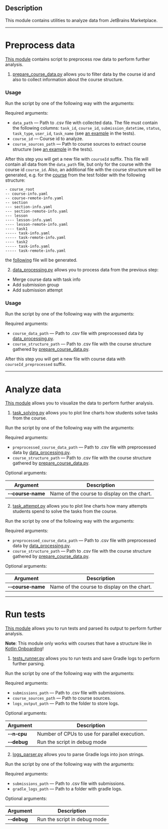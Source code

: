 ## Description

This module contains utilities to analyze data from JetBrains Marketplace.

----

# Preprocess data

[This module](./src/jba/processing) contains script to preprocess row data to perform further analysis.

1. [prepare_course_data.py](./src/jba/processing/prepare_course_data.py) allows you to filter 
data by the course id and also to collect information about the course structure.

### Usage

Run the script by one of the following way with the arguments:

Required arguments:

- `data_path` — Path to .csv file with collected data. The file must contain the following columns: `task_id`, `course_id`, `submission_datetime`, `status`, `task_type`, `user_id`, `task_name` (see [an example](./tests/resources/jba_tests/processing/all_data.csv) in the tests).
- `course_id` — Course id to analyze.
- `course_sources_path` — Path to course sources to extract course structure (see [an example](./tests/resources/jba_tests/processing/course_example) in the tests).

After this step you will get a new file with `courseId` suffix. This file will contain all data from the `data_path` file, but only for the course with the course id `course_id`.
Also, an additional file with the course structure will be generated, e.g. for the [course](./tests/resources/jba_tests/processing/course_example) from the test folder with the following structure:
```text
- course_root
-- course-info.yaml
-- course-remote-info.yaml
-- section
--- section-info.yaml
--- section-remote-info.yaml
--- lesson
---- lesson-info.yaml
---- lesson-remote-info.yaml
---- task1
----- task-info.yaml
----- task-remote-info.yaml
---- task2
----- task-info.yaml
----- task-remote-info.yaml
```

the [following](./tests/resources/jba_tests/processing/course_1_structure_expected.csv) file will be generated.

2. [data_processing.py](./src/jba/processing/data_processing.py) allows you to process data from the previous step:
- Merge course data with task info
- Add submission group
- Add submission attempt

### Usage

Run the script by one of the following way with the arguments:

Required arguments:

- `course_data_path` — Path to .csv file with preprocessed data by [data_processing.py](./src/jba/processing/data_processing.py).
- `course_structure_path` — Path to .csv file with the course structure gathered by [prepare_course_data.py](./src/jba/processing/prepare_course_data.py).

After this step you will get a new file with course data with `courseId_preprocessed` suffix. 

----

# Analyze data

[This module](./src/jba/plots) allows you to visualize the data to perform further analysis.

1. [task_solving.py](./src/jba/plots/task_solving.py) allows you to plot line charts how students solve tasks from the course.

Run the script by one of the following way with the arguments:

Required arguments:

- `preprocessed_course_data_path` — Path to .csv file with preprocessed data by [data_processing.py](./src/jba/processing/data_processing.py).
- `course_structure_path` — Path to .csv file with the course structure gathered by [prepare_course_data.py](./src/jba/processing/prepare_course_data.py).

Optional arguments:

| Argument                            | Description                                 |
|-------------------------------------|---------------------------------------------|
| **&#8209;&#8209;course&#8209;name** | Name of the course to display on the chart. |


2. [task_attempt.py](./src/jba/plots/task_attempt.py) allows you to plot line charts how many attempts students spend to solve the tasks from the course.

Run the script by one of the following way with the arguments:

Required arguments:

- `preprocessed_course_data_path` — Path to .csv file with preprocessed data by [data_processing.py](./src/jba/processing/data_processing.py).
- `course_structure_path` — Path to .csv file with the course structure gathered by [prepare_course_data.py](./src/jba/processing/prepare_course_data.py).

Optional arguments:

| Argument                            | Description                                 |
|-------------------------------------|---------------------------------------------|
| **&#8209;&#8209;course&#8209;name** | Name of the course to display on the chart. |

----

# Run tests

[This module](./src/jba/test_logs) allows you to run tests and parsed its output to perform further analysis.

**Note**: This module only works with courses that have a structure like in [Kotlin Onboarding](https://github.com/jetbrains-academy/kotlin-onboarding-introduction)!

1. [tests_runner.py](src/jba/test_logs/tests_runner.py) allows you to run tests and save Gradle logs to perform further parsing.

Run the script by one of the following way with the arguments:

Required arguments:
- `submissions_path` — Path to .csv file with submissions.
- `course_sources_path` — Path to course sources.
- `logs_output_path` — Path to the folder to store logs.

Optional arguments:

| Argument                      | Description                                   |
|-------------------------------|-----------------------------------------------|
| **&#8209;&#8209;n&#8209;cpu** | Number of CPUs to use for parallel execution. |
| **&#8209;&#8209;debug**       | Run the script in debug mode                  |


2. [logs_parser.py](src/jba/test_logs/logs_parser.py) allows you to parse Gradle logs into json strings.

Run the script by one of the following way with the arguments:

Required arguments:
- `submissions_path` — Path to .csv file with submissions.
- `gradle_logs_path` — Path to a folder with gradle logs.

Optional arguments:

| Argument                | Description                  |
|-------------------------|------------------------------|
| **&#8209;&#8209;debug** | Run the script in debug mode |
